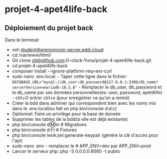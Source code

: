# projet-4-apet4life-back

## Déploiement du projet back

Dans le terminal:

- ssh student@prenomnom-server.eddi.cloud
- cd /var/www/html/
- Git clone git@github.com:O-clock-Yuna/projet-4-apet4life-back.git
- cd projet-4-apet4life-back
- composer install --ignore-platform-req=ext-curl
- sudo nano .env.local:
      - Taper cette ligne dans le fichier: `DATABASE_URL="mysql://db_user:db_password@127.0.0.1:3306/db_name?serverVersion=mariadb-10.5.8"`
      - Remplacer le db_user, db_password et le db_name par ses données personnelles(ex: user, password, apet4life)
      - ctrl+O entrer ctrl+x (pour enregistrer ce qu'on a rentré)
- Créer la bdd dans adminer qui correspondent bien avec les noms mis dans le .env.local(ou fait un php bin/console d:d:c)
- Optionnel: Faire un privilège pour la base de donnée
- Supprimer les tables de la bdd(si elle est déjà existante)
- php bin/console d:m:m # Migrations
- php bin/console d:f:l # Fixtures
- php bin/console lexik:jwt:generate-keypair (génère la clé d'accès pour l'api)
- sudo nano .env
      - remplacer le # APP_ENV=dev par APP_ENV=prod
- Lancer le serveur php: php -S 0.0.0.0:8080 -t public
